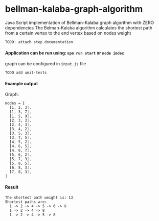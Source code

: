 # bellman-kalaba-graph-algorithm
Java Script implementation of Bellman-Kalaba graph algorithm with ZERO dependencies
The Belman-Kalaba algorithm calculates the shortest path from a certain vertex to the end vertex based on nodes weight

`TODO: attach step documentation`

#### Application can be run using: `npm run start`  or `node index`

graph can be configured in `input.js` file

`TODO add unit-tests`

#### Example output
Graph: 
```
nodes = [
  [1, 2, 3],
  [1, 3, 7],
  [1, 5, 9],
  [2, 3, 3],
  [2, 4, 3],
  [3, 4, 2],
  [3, 5, 3],
  [3, 7, 5],
  [4, 5, 2],
  [4, 6, 5],
  [4, 8, 7],
  [5, 6, 2],
  [5, 7, 3],
  [5, 8, 5],
  [6, 8, 3],
  [7, 8, 3],
]
```

#### Result
```
The shortest path weight is: 13
Shortest paths are:
  1 -> 2 -> 4 -> 5 -> 6 -> 8
  1 -> 2 -> 4 -> 8
  1 -> 2 -> 4 -> 5 -> 8
```
